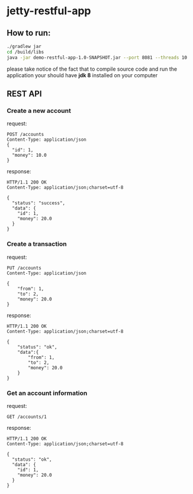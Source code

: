 # jetty-restful-app

## How to run:

```sh
./gradlew jar
cd /build/libs
java -jar demo-restful-app-1.0-SNAPSHOT.jar --port 8081 --threads 10
``` 
please take notice of the fact that to compile source code and run the application your should have **jdk 8** installed on your computer 

## REST API

### Create a new account

request:
```
POST /accounts
Content-Type: application/json
{
  "id": 1,
  "money": 10.0
}

```
response:

```
HTTP/1.1 200 OK
Content-Type: application/json;charset=utf-8

{
  "status": "success",
  "data": {
    "id": 1,
    "money": 20.0
  }
}
```

### Create a transaction

request:
```
PUT /accounts
Content-Type: application/json

{
    "from": 1,
    "to": 2,
    "money": 20.0
}
```
response:
```
HTTP/1.1 200 OK
Content-Type: application/json;charset=utf-8

{
    "status": "ok",
    "data":{
        "from": 1,
        "to": 2,
        "money": 20.0
    }
}
```


### Get an account information

request:

```
GET /accounts/1
```

response:
```
HTTP/1.1 200 OK
Content-Type: application/json;charset=utf-8

{
  "status": "ok",
  "data": {
    "id": 1,
    "money": 20.0
  }
}
```